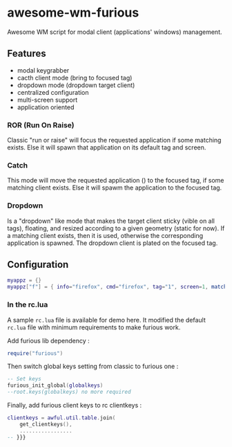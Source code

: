 awesome-wm-furious
==================

Awesome WM script for modal client (applications' windows) management.

## Features
* modal keygrabber
* cacth client mode (bring to focused tag)
* dropdown mode (dropdown target client)
* centralized configuration
* multi-screen support
* application oriented

### ROR (Run On Raise)
Classic "run or raise" will focus the requested application if some matching exists. Else it will spawn that application on its default tag and screen.

### Catch
This mode will move the requested application () to the focused tag, if some matching client exists. Else it will spawm the application to the focused tag.

### Dropdown
Is a "dropdown" like mode that makes the target client sticky (vible on all tags), floating, and resized according to a given geometry (static for now). If a matching client exists, then it is used, otherwise the corresponding application is spawned. The dropdown client is plated on the focused tag.


## Configuration
```lua
myappz = {}
myappz["f"] = { info="firefox", cmd="firefox", tag="1", screen=1, match="Firefox", type="instance" }

```

### In the rc.lua
A sample `rc.lua` file is available for demo here. It modified the default `rc.lua` file with minimum requirements to make furious work.

Add furious lib dependency :
```lua
require("furious")
```

Then switch global keys setting from classic to furious one :
```lua
-- Set keys
furious_init_global(globalkeys)
--root.keys(globalkeys) no more required
```

Finally, add furious client keys to rc clientkeys :
```lua
clientkeys = awful.util.table.join(
    get_clientkeys(),
    ................. 
-- }}}
```

